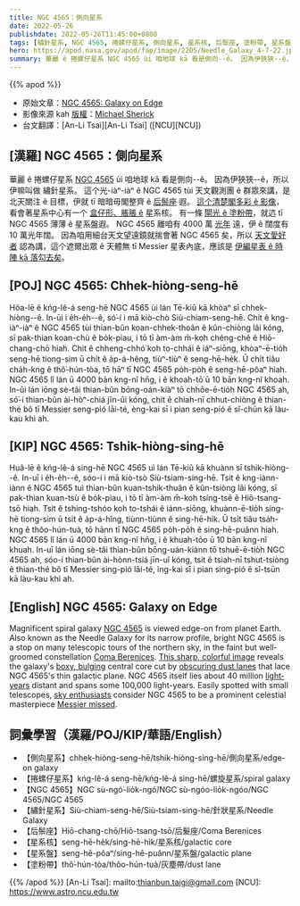 ```yaml
---
title: NGC 4565：側向星系
date: 2022-05-26
publishdate: 2022-05-26T11:45:00+0800
tags: [繡針星系, NGC 4565, 捲螺仔星系, 側向星系, 星系核, 后鬃座, 塗粉帶, 星系盤]
hero: https://apod.nasa.gov/apod/fap/image/2205/Needle_Galaxy_4-7-22.jpg
summary: 華麗 ê 捲螺仔星系 NGC 4565 ùi 咱地球 kā 看是側向--ê。 因為伊狹狹--ê，所以伊嘛叫做 繡針星系。
---
```


{{% apod %}}

- 原始文章：[NGC 4565: Galaxy on Edge](https://apod.nasa.gov/apod/ap220526.html)
- 影像來源 kah [版權][copyright]：[Michael Sherick](https://www.astrobin.com/users/sagrada737/)
- 台文翻譯：[An-Li Tsai][An-Li Tsai] ([NCU][NCU])

## [漢羅] NGC 4565：側向星系
華麗 ê 捲螺仔星系 [NGC 4565][NGC 4565] ùi 咱地球 kā 看是側向--ê。
因為伊狹狹--ê，所以伊嘛叫做 繡針星系。
這个光-iàⁿ-iàⁿ ê NGC 4565 tùi 天文觀測團 ê 群眾來講，是北天關注 ê 目標，伊就 tī 暗暗毋閣整齊 ê [后鬃座][Coma Berenices] 遐。
[這个清楚閣多彩 ê 影像][This sharp, colorful image]，看會著星系中心有一个 [盒仔形、脹脹 ê][boxy, bulging] 星系核。
有一條 [閘光 ê 塗粉帶][obscuring dust lanes]，就迒 tī NGC 4565 薄薄 ê 星系盤遐。
NGC 4565 離咱有 4000 萬 [光年][light-years] 遠，伊 ê 闊度有 10 萬光年闊。
因為咱用細台天文望遠鏡就揣會著 NGC 4565 矣，所以 [天文愛好者][sky enthusiasts] 認為講，這个遮爾出眾 ê 天體無 tī Messier 星表內底，應該是 [伊編星表 ê 時陣 kā 落勾去矣][Messier missed]。

## [POJ] NGC 4565: Chhek-hiòng-seng-hē
Hôa-lē ê kńg-lê-á seng-hē NGC 4565 ùi lán Tē-kiû kā khòaⁿ sī chhek-hiòng--ê.
In-ūi i e̍h-e̍h--ê, só͘-í i mā kiò-chò Siù-chiam-seng-hē.
Chit ê kng-iàⁿ-iàⁿ ê NGC 4565 tùi thian-bûn koan-chhek-thoân ê kûn-chiòng lâi kóng, sī pak-thian koan-chù ê bo̍k-piau, i tō tī àm-àm m̄-koh chéng-chê ê Hiō-chang-chō hiah.
Chit ê chheng-chhó͘ koh to-chhái ê iáⁿ-siōng, khòaⁿ-ē-tio̍h seng-hē tiong-sim ū chi̍t ê a̍p-á-hêng, tiùⁿ-tiùⁿ ê seng-hē-he̍k.
Ū chi̍t tiâu cha̍h-kng ê thô͘-hún-tòa, tō hāⁿ tī NGC 4565 po̍h-po̍h ê seng-hē-pôaⁿ hiah.
NGC 4565 lî lán ū 4000 bān kng-nî hn̄g, i ê khoah-tō͘ ū 10 bān kng-nî khoah.
In-ūi lán iōng sè-tâi thian-bûn bōng-oán-kiàⁿ tō chhōe-ē-tio̍h NGC 4565 ah, só͘-í thian-bûn ài-hòⁿ-chiá jīn-ûi kóng, chit ê chiah-nī chhut-chiòng ê thian-thé bô tī Messier seng-pió lāi-té, èng-kai sī i pian seng-pió ê sî-chūn kā làu-kau khì ah.

## [KIP] NGC 4565: Tshik-hiòng-sing-hē
Huâ-lē ê kńg-lê-á sing-hē NGC 4565 uì lán Tē-kiû kā khuànn sī tshik-hiòng--ê.
In-uī i e̍h-e̍h--ê, sóo-í i mā kiò-tsò Siù-tsiam-sing-hē.
Tsit ê kng-iànn-iànn ê NGC 4565 tuì thian-bûn kuan-tshik-thuân ê kûn-tsiòng lâi kóng, sī pak-thian kuan-tsù ê bo̍k-piau, i tō tī àm-àm m̄-koh tsíng-tsê ê Hiō-tsang-tsō hiah.
Tsit ê tshing-tshóo koh to-tshái ê iánn-siōng, khuànn-ē-tio̍h sing-hē tiong-sim ū tsi̍t ê a̍p-á-hîng, tiùnn-tiùnn ê sing-hē-hi̍k.
Ū tsi̍t tiâu tsa̍h-kng ê thôo-hún-tuà, tō hānn tī NGC 4565 po̍h-po̍h ê sing-hē-puânn hiah.
NGC 4565 lî lán ū 4000 bān kng-nî hn̄g, i ê khuah-tōo ū 10 bān kng-nî khuah.
In-uī lán iōng sè-tâi thian-bûn bōng-uán-kiànn tō tshuē-ē-tio̍h NGC 4565 ah, sóo-í thian-bûn ài-hònn-tsiá jīn-uî kóng, tsit ê tsiah-nī tshut-tsiòng ê thian-thé bô tī Messier sing-pió lāi-té, ìng-kai sī i pian sing-pió ê sî-tsūn kā làu-kau khì ah.

## [English] NGC 4565: Galaxy on Edge
Magnificent spiral galaxy [NGC 4565][NGC 4565] is viewed edge-on from planet Earth.
Also known as the Needle Galaxy for its narrow profile, bright NGC 4565 is a stop on many telescopic tours of the northern sky, in the faint but well-groomed constellation [Coma Berenices][Coma Berenices].
[This sharp, colorful image][This sharp, colorful image] reveals the galaxy's [boxy, bulging][boxy, bulging] central core cut by [obscuring dust lanes] that lace NGC 4565's thin galactic plane.
NGC 4565 itself lies about 40 million [light-years][light-years] distant and spans some 100,000 light-years.
Easily spotted with small telescopes, [sky enthusiasts][sky enthusiasts] consider NGC 4565 to be a prominent celestial masterpiece [Messier missed][Messier missed].

## 詞彙學習（漢羅/POJ/KIP/華語/English）
- 【側向星系】chhek-hiòng-seng-hē/tshik-hiòng-sing-hē/側向星系/edge-on galaxy
- 【捲螺仔星系】kńg-lê-á seng-hē/kńg-lê-á sing-hē/螺旋星系/spiral galaxy
- 【NGC 4565】NGC sù-ngó͘-lio̍k-ngó͘/NGC sù-ngóo-lio̍k-ngóo/NGC 4565/NGC 4565
- 【繡針星系】Siù-chiam-seng-hē/Siù-tsiam-sing-hē/針狀星系/Needle Galaxy
- 【后鬃座】Hiō-chang-chō/Hiō-tsang-tsō/后髮座/Coma Berenices
- 【星系核】seng-hē-he̍k/sing-hē-hi̍k/星系核/galactic core
- 【星系盤】seng-hē-pôaⁿ/sing-hē-puânn/星系盤/galactic plane
- 【塗粉帶】thô͘-hún-tòa/thôo-hún-tuà/灰塵帶/dust lane


{{% /apod %}}
[An-Li Tsai]: mailto:thianbun.taigi@gmail.com
[NCU]: https://www.astro.ncu.edu.tw

[copyright]: https://apod.nasa.gov/apod/fap/lib/about_apod.html#srapply

[NGC 4565]:http://www.messier.seds.org/xtra/ngc/n4565.html
[Coma Berenices]:http://www.dibonsmith.com/com_con.htm
[This sharp, colorful image]:https://www.astrobin.com/gqew28/D/
[boxy, bulging]:https://arxiv.org/abs/1810.10073
[obscuring dust lanes]:https://www.nasa.gov/mission_pages/hubble/science/needle-edge.html
[light-years]:http://chandra.harvard.edu/photo/cosmic_distance.html
[sky enthusiasts]:http://www.cloudynights.com/item.php?item_id=1059
[Messier missed]:https://apod.nasa.gov/apod/ap080419.html
